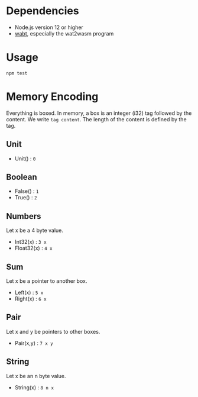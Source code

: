 # Dependencies

- Node.js version 12 or higher
- [wabt](https://github.com/WebAssembly/wabt), especially the wat2wasm
program

# Usage

```
npm test
```

# Memory Encoding

Everything is boxed. In memory, a box is an integer (i32) tag followed
by the content. We write `tag content`. The length of the content is
defined by the tag.

## Unit

- Unit() : `0`

## Boolean

- False() : `1`
- True() : `2`

## Numbers

Let x be a 4 byte value.
- Int32(x) : `3 x`
- Float32(x) : `4 x`

## Sum

Let x be a pointer to another box.
- Left(x) : `5 x`
- Right(x) : `6 x`

## Pair

Let x and y be pointers to other boxes.
- Pair(x,y) : `7 x y`

## String

Let x be an n byte value.
- String(x) : `8 n x`
